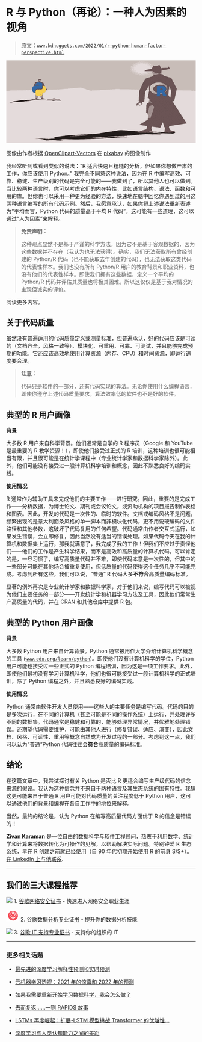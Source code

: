 # R 与 Python（再论）：一种人为因素的视角

> 原文：[`www.kdnuggets.com/2022/01/r-python-human-factor-perspective.html`](https://www.kdnuggets.com/2022/01/r-python-human-factor-perspective.html)

![R 与 Python（再论）：一种人为因素的视角](img/b7672ac69a5bb40ffca47deb2841af0b.png)

图像由作者根据 [OpenClipart-Vectors](https://pixabay.com/users/openclipart-vectors-30363/) 在 [pixabay](https://pixabay.com/) 的图像制作

我经常听到或看到类似的说法：“R 适合快速且粗糙的分析，但如果你想做严肃的工作，你应该使用 Python。” 我完全不同意这种说法，因为在 R 中编写高效、可靠、稳健、生产级别的代码是完全可能的——我做到了，所以其他人也可以做到。当比较两种语言时，你可以考虑它们的内在特性，比如语言结构、语法、函数和可用的库。但你也可以采用一种更为经验的方法，快速地在脑中回忆你遇到过的用这两种语言编写的所有代码示例。然后，我愿意承认，如果你将上述说法重新表述为“平均而言，Python 代码的质量高于平均 R 代码”，这可能有一些道理，这可以通过“人为因素”来解释。

> **免责声明：**
> 
> 这种观点显然不是基于严谨的科学方法，因为它不是基于客观数据的，因为这些数据并不存在（我认为也无法获得）。确实，我们无法获取所有曾经创建的 Python/R 代码（也不能获取去年创建的代码），也无法获取这类代码的代表性样本。我们也没有所有 Python/R 用户的教育背景和职业资料，也没有他们的代表性样本。即使我们拥有这些数据，定义一个平均的 Python/R 代码并评估其质量也将极其困难。所以这仅仅是基于我对情况的主观但诚实的评价。

阅读更多内容。

## 关于代码质量

虽然没有普遍适用的代码质量定义或测量标准，但普遍承认，好的代码应该是可读的（文档齐全，风格一致等）、模块化、可重用、可靠、可测试，并且能够完成预期的功能。它还应该高效地使用计算资源（内存、CPU）和时间资源，即运行速度要合理。

> **注意：**
> 
> 代码只是软件的一部分，还有代码实现的算法。无论你使用什么编程语言，即使你遵守上述代码质量要求，算法效率低的软件也不是好的软件。

## 典型的 R 用户画像

**背景**

大多数 R 用户来自科学背景。他们通常是自学的 R 程序员（Google 和 YouTube 是最重要的 R 教学资源！），即使他们接受过正式的 R 培训，这种培训也很可能相当有限，并且很可能是在统计学课程中（专业统计学家和数据科学家除外）。此外，他们可能没有接受过一般计算机科学培训和概念，因此不熟悉良好的编码实践。

**使用情况**

R 通常作为辅助工具来完成他们的主要工作——进行研究。因此，重要的是完成工作——分析数据，为博士论文、期刊或会议论文，或资助机构的项目报告制作表格和图表。因此，开发的代码是一次性的、临时的软件。文档或编码风格不是问题，频繁出现的是意大利面条风格的单一脚本而非模块化代码，更不用说硬编码的文件路径和其他参数，这破坏了代码复用的任何希望。代码通常由作者交互式运行，如果发生错误，会立即修复，因此当然没有适当的错误处理。如果代码今天在我的计算机和数据集上运行，那我就满意了，我完成了我的工作！但我们不应过于责怪他们——他们的工作是产生科学结果，而不是高效和高质量的计算机代码。可以肯定的是，一旦习惯了，编写高质量代码并不难，即使代码本意是一次性的，但其中的一些部分可能在其他场合被重复使用，但低质量的代码使得这个任务几乎不可能完成。考虑到所有这些，我们可以说，“普通” R 代码大多**不符合**高质量编码标准。

显著的例外再次是专业统计学家和数据科学家，对于他们来说，编写代码可以被视为他们主要任务的一部分——开发统计学和机器学习方法及工具，因此他们常常生产高质量的代码，并在 CRAN 和其他仓库中提供 R 包。

## 典型的 Python 用户画像

**背景**

大多数 Python 用户来自计算背景。Python 通常被用作大学介绍计算机科学概念的工具 ([`www.edx.org/learn/python`](https://www.edx.org/learn/python))。即使他们没有计算机科学的学位，Python 用户可能也接受过一些正式的 Python 编程培训，因为这是一项工作要求。此外，即使他们最初没有学习计算机科学，他们也很可能接受过一般计算机科学的正式培训，除了 Python 编程之外，并且熟悉良好的编码实践。

**使用情况**

Python 通常由软件开发人员使用——这些人的主要任务是编写代码。代码的目的是多次运行，在不同的计算机（甚至可能是不同的操作系统）上运行，并处理许多不同的数据集。代码通常是稳健和可靠的，能够处理异常情况，并优雅地处理错误。还期望代码需要维护，可能由其他人进行（修复错误、适应、演变），因此文档、风格、可读性、重用等概念自然成为开发过程的一部分。考虑到这一点，我们可以认为“普通”Python 代码往往会**符合**高质量的编码标准。

## 结论

在这篇文章中，我尝试探讨有关 Python 是否比 R 更适合编写生产级代码的信念来源的假设。我认为这种信念并不来自于两种语言及其生态系统的固有特性。我猜这更可能来自于普通 R 用户可能对代码质量的关注程度低于 Python 用户，这可以通过他们的背景和编程在各自工作中的地位来解释。

当然，最终的结论是，认为 Python 在编写高质量代码方面优于 R 的信念是错误的！

**[Zivan Karaman](https://www.linkedin.com/in/zivankaraman/)** 是一位自由的数据科学与软件工程顾问，热衷于利用数学、统计学和计算来将数据转化为可操作的见解，以帮助解决实际问题。特别钟爱 R 生态系统，早在 R 创建之前就已经使用（自 90 年代初期开始使用 R 的前身 S/S+）。 [在 LinkedIn 上与他联系](https://www.linkedin.com/in/zivankaraman/).

* * *

## 我们的三大课程推荐

![](img/0244c01ba9267c002ef39d4907e0b8fb.png) 1\. [谷歌网络安全证书](https://www.kdnuggets.com/google-cybersecurity) - 快速进入网络安全职业生涯

![](img/e225c49c3c91745821c8c0368bf04711.png) 2\. [谷歌数据分析专业证书](https://www.kdnuggets.com/google-data-analytics) - 提升你的数据分析技能

![](img/0244c01ba9267c002ef39d4907e0b8fb.png) 3\. [谷歌 IT 支持专业证书](https://www.kdnuggets.com/google-itsupport) - 支持你的组织的 IT

* * *

### 更多相关话题

+   [最先进的深度学习解释性预测和实时预测](https://www.kdnuggets.com/2021/12/sota-explainable-forecasting-and-nowcasting.html)

+   [云机器学习透视：2021 年的惊喜和 2022 年的预测](https://www.kdnuggets.com/2021/12/cloud-ml-perspective-surprises-2021-projections-2022.html)

+   [如果我需要重新开始学习数据科学，我会怎么做？](https://www.kdnuggets.com/2020/08/start-learning-data-science-again.html)

+   [去而复返……一则 RAPIDS 故事](https://www.kdnuggets.com/2023/06/back-again-rapids-tale.html)

+   [LSTMs 再度崛起：扩展-LSTM 模型挑战 Transformer 的优越性…](https://www.kdnuggets.com/lstms-rise-again-extended-lstm-models-challenge-the-transformer-superiority)

+   [深度学习与人类认知能力之间的差距](https://www.kdnuggets.com/2022/10/gap-deep-learning-human-cognitive-abilities.html)
